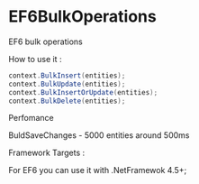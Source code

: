 # EF6BulkOperations

EF6 bulk operations

How to use it : 

```csharp
context.BulkInsert(entities);
context.BulkUpdate(entities);
context.BulkInsertOrUpdate(entities);
context.BulkDelete(entities);
```

Perfomance

BuldSaveChanges - 5000 entities around 500ms 

Framework Targets : 

For EF6 you can use it with .NetFramewok 4.5+;


